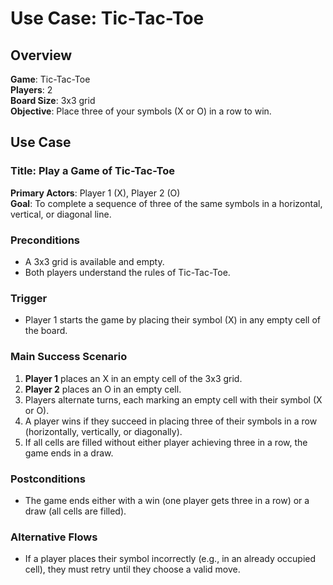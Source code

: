 # Use Case: Tic-Tac-Toe

## Overview
**Game**: Tic-Tac-Toe  
**Players**: 2  
**Board Size**: 3x3 grid  
**Objective**: Place three of your symbols (X or O) in a row to win.

## Use Case

### Title: Play a Game of Tic-Tac-Toe

**Primary Actors**: Player 1 (X), Player 2 (O)  
**Goal**: To complete a sequence of three of the same symbols in a horizontal, vertical, or diagonal line.

### Preconditions
- A 3x3 grid is available and empty.
- Both players understand the rules of Tic-Tac-Toe.

### Trigger
- Player 1 starts the game by placing their symbol (X) in any empty cell of the board.

### Main Success Scenario
1. **Player 1** places an X in an empty cell of the 3x3 grid.
2. **Player 2** places an O in an empty cell.
3. Players alternate turns, each marking an empty cell with their symbol (X or O).
4. A player wins if they succeed in placing three of their symbols in a row (horizontally, vertically, or diagonally).
5. If all cells are filled without either player achieving three in a row, the game ends in a draw.

### Postconditions
- The game ends either with a win (one player gets three in a row) or a draw (all cells are filled).

### Alternative Flows
- If a player places their symbol incorrectly (e.g., in an already occupied cell), they must retry until they choose a valid move.
